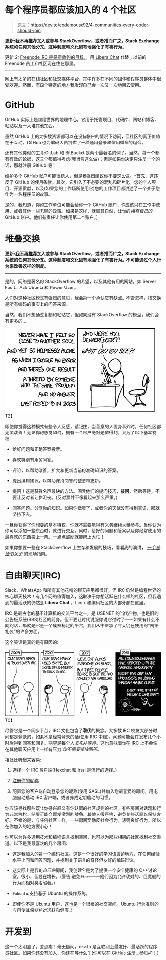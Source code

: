 # 每个程序员都应该加入的 4 个社区

> 原文：<https://dev.to/codemouse92/4-communities-every-coder-should-join>

**更新:[我不再推荐](https://dev.to/codemouse92/has-stackoverflow-become-an-antipattern-3icb)加入或参与 StackOverflow，或者推而广之，Stack Exchange 系统的任何其他分支。这种制度和文化固有地强化了有害行为。**

更新 2: [Freenode IRC 是恶意收购的目标。](https://boingboing.net/2021/05/19/freenode-irc-staff-quit-after-new-owner-seizes-control.html)。用 [Libera Chat](https://libera.chat/) 代替；以前的 Freenode 员工和社区现在住在那里。

* * *

网上有太多的在线社区和社交媒体平台，其中许多在不同的团体和程序员群体中很受欢迎。然而，有四个特定的地方我发现自己会一次又一次地回去使用。

# GitHub

GitHub 实际上是编程世界的地理中心。它用于托管项目、代码库、网站和博客、粘贴以及一大堆其他东西。

虽然 GitHub 上的大多数资源都可以在没有帐户的情况下访问，但社区的真正价值在于互动。GitHub 也为编码人员提供了一种通用登录和信用徽章的组合。

还有其他类似的工具:GitLab 和 BitBucket 是两个最著名的例子。当然，每一个都有有效的论据，这三个都值得考虑(我当然这么做)；但是如果你决定只注册一个的话，那就注册 GitHub 吧！

维护多个 GitHub 账户可能很诱人，但是我强烈建议你不要这么做。`*`首先，这违反了 GitHub 的使用条款。其次，它引入了不必要的混乱和碎片化。您的个人项目、开源贡献，以及(如果您的工作场所使用它)您的工作项目都讲述了一个关于您作为一名程序员的故事。

是的，我知道，你的工作单位可能会给你一个 GitHub 账户，你应该只在工作中使用，或者其他一些无聊的政策。如果是这样，就顺其自然，让你的*拥有自己的* GitHub 账户。他们有责任让你使用第二个账户。]

# 堆叠交换

**更新:[我不再推荐](https://dev.to/codemouse92/has-stackoverflow-become-an-antipattern-3icb)加入或参与 StackOverflow，或者推而广之，Stack Exchange 系统的任何其他分支。这种制度和文化固有地强化了有害行为。不可能通过个人行为来改善这样的制度。**

* * *

是的，网络是著名的 StackOverflow 的希望，以及其他有用的网站，如 Server Fault、Ask Ubuntu 和 Power User。

人们对这种社区模式有强烈的意见，我会第一个承认它有缺点。不管怎样，栈交换是所有编码的事实上的问答来源。

当然，我们不想通过复制和粘贴它，但如果没有 StackOverflow 的模型，我们会有更多的...

[![XKCD: Wisdom of the Ancients](img/6e6928128e6e10b20a643cb7a4d49536.png)T2】](https://res.cloudinary.com/practicaldev/image/fetch/s--ZXR6UWOh--/c_limit%2Cf_auto%2Cfl_progressive%2Cq_auto%2Cw_880/https://imgs.xkcd.com/comics/wisdom_of_the_ancients.png)

即使你觉得这种模式有些令人反感，请记住，当善意的人置身事外时，任何社区都无法改善！无论你的感觉如何，拥有一个账户绝对是值得的，只为了以下基本特权:

*   给好问题和正确答案投票。

*   喜欢特别有用的问答。

*   评论，以帮助改善，扩大和更新当前的准确知识的答案。

*   提出编辑建议，以帮助保持问答的整洁和更新。

*   提问！这是获得名声最快的方法。阅读他们的提问技巧，**提问**，然后等待，不要让反对者让你沮丧。(反对票并不像看起来那么严重。)

*   回答问题。分享你的知识。如果你做错了，或者你的天赋没有得到赏识，那就坚持下去。

一旦你获得了你想要的基本特权，你就不需要觉得有义务继续大量参与。当你认为你可以添加一些东西时，就进行交互。同时，给好的问题和答案以及你经常使用的最喜欢的东西投上一票。一点点鼓励就能帮上大忙！

如果你想要一些在 StackOverflow 上生存和发展的技巧，看看我的演讲， [*一个普通书呆子*](https://www.indeliblebluepen.com/field-guide/) 的现场指南。

# 自由聊天(IRC)

Slack、WhatsApp 和所有其他花哨的聊天应用都很好，但 IRC 仍然是编程世界的核心聊天技术！有几个网络值得加入，这取决于你想活跃在什么样的社区，但我遇到的最活跃的仍然是 **Libera Chat** ，Linux 和编码社区的大部分都在这里。

IRC 是最古老的基于计算机的交流平台之一，是 USENET 的当代产物，也是旧的公告板系统(BBS)社区的前身。但不要让时代说服你说它过时了——如果有什么不同的话，那就是它是一个成熟稳定的平台，我们从中继承了今天仍在使用的“网络礼仪”的许多方面。

这个笑话是真的是有原因的:

[![XKCD: Team Chat](img/7ee2151934ea1bff37786bfd6d802f67.png)T2】](https://res.cloudinary.com/practicaldev/image/fetch/s--NIypIt3Y--/c_limit%2Cf_auto%2Cfl_progressive%2Cq_auto%2Cw_880/https://imgs.xkcd.com/comics/team_chat.png)

尽管它是一个同步平台，IRC 文化包含了**潜伏**的概念。大多数 IRC 校友大部分时间都是登录的，如果不是经常登录的话(使用 IRC 中继)。问题可能会在发布几个小时后得到回答和回复。期望是每个人*发布并等待*。这也意味着你在 IRC 上不会像在其他聊天应用上一样有压力:*你不需要很快回答。*

相处比听起来容易:

1.  选择一个 IRC 客户端(Hexchat 和 Irssi 是流行的选择。)

2.  [注册你的昵称](https://libera.chat/guides/registration)

3.  配置您的客户端自动登录您的昵称(使用 SASL)并加入您最喜爱的房间。用电脑自动启动 IRC 客户端，或者养成定期启动的习惯。

你应该寻找那些既让你感兴趣又有你认同的社区规则的社区。有些房间对话题和行为非常放松，结果可能会爆发激烈的战争。其他人很严格，避免某些话题以保持友好。不幸的是，与任何社区一样，一些房间奖励反社会行为，惩罚良好行为，所以在你加入的地方要小心！

你可以为许多通用技术和编程语言找到空间，也可以为那些相同的社区找到社交渠道。以下是我最喜欢的几个房间:

*   这是我加入的第一个编码社区。这是一个很好的学习语言的地方，在任何经验水平上问和回答问题，并找到关于语言的奇怪但友好的编码辩论。

*   这实际上是我的*自己的*房间，我创建它是为了提供一个安全健康的 C++讨论室。很小，但是在增长。(警告:避免`##c++`——他们因为允许敌对的、巨魔般的行为而相对臭名昭著。)

*   `#ubuntu`:支持基于 Ubuntu 的操作系统。

*   即使你不是 Ubuntu 用户，这也是一个很棒的社交空间。Ubuntu 行为准则的应用使其保持相对活跃和健康。)

# 开发到

这一个太明显了，差点疼！毫无疑问，dev.to 是互联网上最友好、最活跃的程序员社区。如果你还没有加入，你还在等什么？(你可以在 GitHub 注册...参见#1！)